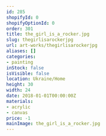 ```yaml
---
id: 285
shopifyId: 0
shopifyOptionId: 0
order: 301
title: the_girl_is_a_rocker.jpg
slug: thegirlisarockerjpg
url: art-works/thegirlisarockerjpg
aliases: []
categories:
- painting
inStock: false
isVisible: false
location: Ukraine/Home
height: 30
width: 24
date: 2018-01-01T00:00:00Z
materials:
- acrylic
- canvas
price: -1
mainImage: the_girl_is_a_rocker.jpg
---
```

